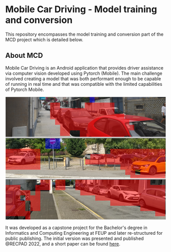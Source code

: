 # Mobile Car Driving - Model training and conversion

This repository encompasses the model training and conversion part of the MCD project which is detailed below.

## About MCD

Mobile Car Driving is an Android application that provides driver assistance via computer vision developed using Pytorch (Mobile).
The main challenge involved creating a model that was both performant enough to be capable of running in real time and that was compatible with the limited capabilities of Pytorch Mobile.

![alt text](images/screenshots.png)

It was developed as a capstone project for the Bachelor's degree in Informatics and Computing Engineering at FEUP and later re-structured for public publishing.
The initial version was presented and published @RECPAD 2022, and a short paper can be found [here](http://mobilecardriving.papers.filipepcampos.com/).
